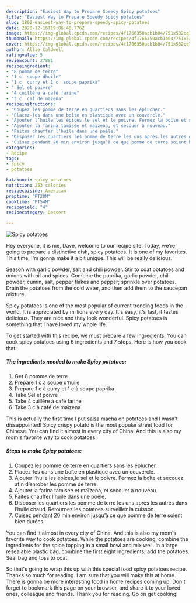 ```yaml
---
description: "Easiest Way to Prepare Speedy Spicy potatoes"
title: "Easiest Way to Prepare Speedy Spicy potatoes"
slug: 1802-easiest-way-to-prepare-speedy-spicy-potatoes
date: 2020-12-16T19:06:40.776Z
image: https://img-global.cpcdn.com/recipes/4f1766350acb1b04/751x532cq70/spicy-potatoes-photo-principale-de-la-recette.jpg
thumbnail: https://img-global.cpcdn.com/recipes/4f1766350acb1b04/751x532cq70/spicy-potatoes-photo-principale-de-la-recette.jpg
cover: https://img-global.cpcdn.com/recipes/4f1766350acb1b04/751x532cq70/spicy-potatoes-photo-principale-de-la-recette.jpg
author: Allie Caldwell
ratingvalue: 5
reviewcount: 27881
recipeingredient:
- "8 pomme de terre"
- "1 c  soupe dhuile"
- "1 c  curry et 1 c  soupe paprika"
- " Sel et poivre"
- "4 cuillère à café farine"
- "3 c  caf de mazena"
recipeinstructions:
- "Coupez les pomme de terre en quartiers sans les éplucher."
- "Placez-les dans une boîte en plastique avec un couvercle."
- "Ajouter l’huile les épices,le sel et le poivre. Fermez la boîte et secouez afin d’enrober les pomme de terre."
- "Ajouter la farina tamisée et maïzena, et secouer à nouveau."
- "Faites chauffer l’huile dans une poêle."
- "Disposer les quartiers les pomme de terre les uns après les autres dans l’huile chaud. Retournez les potatoes surveillez la cuisson."
- "Cuisez pendant 20 min environ jusqu’à ce que pomme de terre soient bien durées."
categories:
- Recipe
tags:
- spicy
- potatoes

katakunci: spicy potatoes 
nutrition: 253 calories
recipecuisine: American
preptime: "PT20M"
cooktime: "PT54M"
recipeyield: "4"
recipecategory: Dessert

---
```



![Spicy potatoes](https://img-global.cpcdn.com/recipes/4f1766350acb1b04/751x532cq70/spicy-potatoes-photo-principale-de-la-recette.jpg)

Hey everyone, it is me, Dave, welcome to our recipe site. Today, we're going to prepare a distinctive dish, spicy potatoes. It is one of my favorites. This time, I'm gonna make it a bit unique. This will be really delicious.

Season with garlic powder, salt and chili powder. Stir to coat potatoes and onions with oil and spices. Combine the paprika, garlic powder, chili powder, cumin, salt, pepper flakes and pepper; sprinkle over potatoes. Drain the potatoes from the cold water, and then add them to the saucepan mixture.

Spicy potatoes is one of the most popular of current trending foods in the world. It is appreciated by millions every day. It's easy, it's fast, it tastes delicious. They are nice and they look wonderful. Spicy potatoes is something that I have loved my whole life.


To get started with this recipe, we must prepare a few ingredients. You can cook spicy potatoes using 6 ingredients and 7 steps. Here is how you cook that.

<!--inarticleads1-->

##### The ingredients needed to make Spicy potatoes:

1. Get 8 pomme de terre
1. Prepare 1 c à soupe d’huile
1. Prepare 1 c à curry et 1 c à soupe paprika
1. Take  Sel et poivre
1. Take 4 cuillère à café farine
1. Take 3 c à café de maïzena


This is actually the first time I put salsa macha on potatoes and I wasn&#39;t dissappointed! Spicy crispy potato is the most popular street food for Chinese. You can find it almost in every city of China. And this is also my mom&#39;s favorite way to cook potatoes. 

<!--inarticleads2-->

##### Steps to make Spicy potatoes:

1. Coupez les pomme de terre en quartiers sans les éplucher.
1. Placez-les dans une boîte en plastique avec un couvercle.
1. Ajouter l’huile les épices,le sel et le poivre. Fermez la boîte et secouez afin d’enrober les pomme de terre.
1. Ajouter la farina tamisée et maïzena, et secouer à nouveau.
1. Faites chauffer l’huile dans une poêle.
1. Disposer les quartiers les pomme de terre les uns après les autres dans l’huile chaud. Retournez les potatoes surveillez la cuisson.
1. Cuisez pendant 20 min environ jusqu’à ce que pomme de terre soient bien durées.


You can find it almost in every city of China. And this is also my mom&#39;s favorite way to cook potatoes. While the potatoes are cooking, combine the ingredients for the spice topping in a small bowl and mix well. In a large resealable plastic bag, combine the first eight ingredients; add the potatoes. Seal bag and toss to coat. 

So that's going to wrap this up with this special food spicy potatoes recipe. Thanks so much for reading. I am sure that you will make this at home. There is gonna be more interesting food in home recipes coming up. Don't forget to bookmark this page on your browser, and share it to your loved ones, colleague and friends. Thank you for reading. Go on get cooking!
